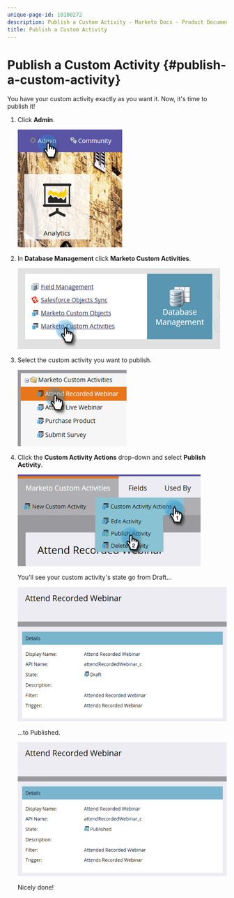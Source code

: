 ```yaml
---
unique-page-id: 10100272
description: Publish a Custom Activity - Marketo Docs - Product Documentation
title: Publish a Custom Activity
---
```


# Publish a Custom Activity {#publish-a-custom-activity}

You have your custom activity exactly as you want it. Now, it's time to publish it!

1. Click **Admin**.

   ![](assets/one-2.png)

1. In **Database Management** click **Marketo Custom Activities**.

   ![](assets/two-2.png)

1. Select the custom activity you want to publish.

   ![](assets/three-2.png)

1. Click the **Custom Activity Actions** drop-down and select **Publish Activity**.

   ![](assets/four-2.png)

   You'll see your custom activity's state go from Draft...

   ![](assets/five-2.png)

   ...to Published.

   ![](assets/six-2.png)

   Nicely done!
